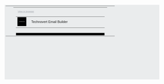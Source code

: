 <svg fill="none" viewbox="0 0 800 400" width="800" height="400" xmlns="http://www.w3.org/2000/svg" style="box-sizing: border-box;">
  <foreignobject width="100%" height="100%" style="box-sizing: border-box;">
    <table class="main-body" style="box-sizing: border-box; min-height: 150px; padding-top: 5px; padding-right: 5px; padding-bottom: 5px; padding-left: 5px; width: 100%; height: 100%; background-color: rgb(234, 236, 237);" width="100%" height="100%" bgcolor="rgb(234, 236, 237)">
      <tr class="row" style="box-sizing: border-box; vertical-align: top;" valign="top">
        <td class="main-body-cell" style="box-sizing: border-box;">
          <table class="container" style="box-sizing: border-box; font-family: Helvetica, serif; min-height: 150px; padding-top: 5px; padding-right: 5px; padding-bottom: 5px; padding-left: 5px; margin-top: auto; margin-right: auto; margin-bottom: auto; margin-left: auto; height: 0px; width: 90%; max-width: 550px;" width="90%" height="0">
            <tr style="box-sizing: border-box;">
              <td class="container-cell" style="box-sizing: border-box; vertical-align: top; font-size: medium; padding-bottom: 50px;" valign="top">
                <table class="table100 c1790" style="box-sizing: border-box; width: 100%; padding-top: 5px; padding-right: 5px; padding-bottom: 5px; padding-left: 5px; height: 0px; min-height: 30px; border-collapse: separate; margin-top: 0px; margin-right: 0px; margin-bottom: 10px; margin-left: 0px;" width="100%" height="0">
                  <tr style="box-sizing: border-box;">
                    <td class="top-cell" id="c1793" style="box-sizing: border-box; text-align: right; color: rgb(152, 156, 165);" align="right">
                      <u class="browser-link" id="c307" style="box-sizing: border-box; font-size: 12px;">View in browser 
                      </u>
                    </td>
                  </tr>
                </table>
                <table class="c1766" style="box-sizing: border-box; margin-top: 0px; margin-right: auto; margin-bottom: 10px; margin-left: 0px; padding-top: 5px; padding-right: 5px; padding-bottom: 5px; padding-left: 5px; width: 100%; min-height: 30px;" width="100%">
                  <tr style="box-sizing: border-box;">
                    <td class="cell c1769" style="box-sizing: border-box; width: 11%;" width="11%">
                      <img class="c926" src="assets/logo.png" alt="GrapesJS." style="box-sizing: border-box; color: rgb(158, 83, 129); width: 100%; font-size: 50px;"/>
                    </td>
                    <td class="cell c1776" style="box-sizing: border-box; width: 70%; vertical-align: middle;" width="70%" valign="middle">
                      <div class="c1144" style="box-sizing: border-box; padding-top: 10px; padding-right: 10px; padding-bottom: 10px; padding-left: 10px; font-size: 17px; font-weight: 300;">
                        Technovert Email Builder
                        <br style="box-sizing: border-box;"/>
                      </div>
                    </td>
                  </tr>
                </table>
                <table class="card" style="box-sizing: border-box; min-height: 150px; padding-top: 5px; padding-right: 5px; padding-bottom: 5px; padding-left: 5px; margin-bottom: 20px; height: 0px;" height="0">
                  <tr style="box-sizing: border-box;">
                    <td class="card-cell" style="box-sizing: border-box; background-color: rgb(255, 255, 255); overflow-x: hidden; overflow-y: hidden; border-top-left-radius: 3px; border-top-right-radius: 3px; border-bottom-right-radius: 3px; border-bottom-left-radius: 3px; padding-top: 0px; padding-right: 0px; padding-bottom: 0px; padding-left: 0px; text-align: center;" bgcolor="rgb(255, 255, 255)" align="center">
                      <img class="c1271" src="assets/logo.png" alt="Big image here" style="box-sizing: border-box; width: 100%; margin-top: 0px; margin-right: 0px; margin-bottom: 15px; margin-left: 0px; font-size: 50px; color: rgb(120, 197, 214); line-height: 250px; text-align: center;"/>
                      <table class="table100 c1357" style="box-sizing: border-box; width: 100%; min-height: 150px; padding-top: 5px; padding-right: 5px; padding-bottom: 5px; padding-left: 5px; height: 0px; margin-top: 0px; margin-right: 0px; margin-bottom: 0px; margin-left: 0px; border-collapse: collapse;" width="100%" height="0">
                        <tr style="box-sizing: border-box;">
                          <td class="card-content" style="box-sizing: border-box; font-size: 13px; line-height: 20px; color: rgb(111, 119, 125); padding-top: 10px; padding-right: 20px; padding-bottom: 0px; padding-left: 20px; vertical-align: top;" valign="top">
                            <h1 class="card-title" style="box-sizing: border-box; font-size: 25px; font-weight: 300; color: rgb(68, 68, 68);">
                              Build your newsletters faster than ever
                              <br style="box-sizing: border-box;"/>
                            </h1>
                            <p class="card-text" style="box-sizing: border-box;">
                              Import, build, test and export responsive
                              newsletter templates faster than ever using the
                              Technovert Email Builder.
                            </p>
                            <table class="c1542" style="box-sizing: border-box; margin-top: 0px; margin-right: auto; margin-bottom: 10px; margin-left: auto; padding-top: 5px; padding-right: 5px; padding-bottom: 5px; padding-left: 5px; width: 100%;" width="100%">
                              <tr style="box-sizing: border-box;">
                                <td class="card-footer" id="c1545" style="box-sizing: border-box; padding-top: 20px; padding-right: 0px; padding-bottom: 20px; padding-left: 0px; text-align: center;" align="center"/>
                              </tr>
                            </table>
                          </td>
                        </tr>
                      </table>
                    </td>
                  </tr>
                </table>
                <table class="list-item" style="box-sizing: border-box; height: auto; width: 100%; margin-top: 0px; margin-right: auto; margin-bottom: 10px; margin-left: auto; padding-top: 5px; padding-right: 5px; padding-bottom: 5px; padding-left: 5px;" width="100%">
                  <tr style="box-sizing: border-box;">
                    <td class="list-item-cell" style="box-sizing: border-box; background-color: rgb(255, 255, 255); border-top-left-radius: 3px; border-top-right-radius: 3px; border-bottom-right-radius: 3px; border-bottom-left-radius: 3px; overflow-x: hidden; overflow-y: hidden; padding-top: 0px; padding-right: 0px; padding-bottom: 0px; padding-left: 0px;" bgcolor="rgb(255, 255, 255)">
                      <table class="list-item-content" style="box-sizing: border-box; border-collapse: collapse; margin-top: 0px; margin-right: auto; margin-bottom: 0px; margin-left: auto; padding-top: 5px; padding-right: 5px; padding-bottom: 5px; padding-left: 5px; height: 150px; width: 100%;" width="100%" height="150">
                        <tr class="list-item-row" style="box-sizing: border-box;">
                          <td class="list-cell-left" style="box-sizing: border-box; width: 30%; padding-top: 0px; padding-right: 0px; padding-bottom: 0px; padding-left: 0px;" width="30%">
                            <img class="list-item-image" src="http://artf.github.io/grapesjs/img/tmp-blocks.jpg" alt="Image1" style="box-sizing: border-box; color: rgb(217, 131, 166); font-size: 45px; width: 100%;"/>
                          </td>
                          <td class="list-cell-right" style="box-sizing: border-box; width: 70%; color: rgb(111, 119, 125); font-size: 13px; line-height: 20px; padding-top: 10px; padding-right: 20px; padding-bottom: 0px; padding-left: 20px;" width="70%">
                            <h1 class="card-title" style="box-sizing: border-box; font-size: 25px; font-weight: 300; color: rgb(68, 68, 68);">Built-in Blocks
                            </h1>
                            <p class="card-text" style="box-sizing: border-box;">
                              Drag and drop built-in blocks from the right
                              panel and style them in a matter of seconds
                            </p>
                          </td>
                        </tr>
                      </table>
                    </td>
                  </tr>
                </table>
                <table class="list-item" style="box-sizing: border-box; height: auto; width: 100%; margin-top: 0px; margin-right: auto; margin-bottom: 10px; margin-left: auto; padding-top: 5px; padding-right: 5px; padding-bottom: 5px; padding-left: 5px;" width="100%">
                  <tr style="box-sizing: border-box;">
                    <td class="list-item-cell" style="box-sizing: border-box; background-color: rgb(255, 255, 255); border-top-left-radius: 3px; border-top-right-radius: 3px; border-bottom-right-radius: 3px; border-bottom-left-radius: 3px; overflow-x: hidden; overflow-y: hidden; padding-top: 0px; padding-right: 0px; padding-bottom: 0px; padding-left: 0px;" bgcolor="rgb(255, 255, 255)">
                      <table class="list-item-content" style="box-sizing: border-box; border-collapse: collapse; margin-top: 0px; margin-right: auto; margin-bottom: 0px; margin-left: auto; padding-top: 5px; padding-right: 5px; padding-bottom: 5px; padding-left: 5px; height: 150px; width: 100%;" width="100%" height="150">
                        <tr class="list-item-row" style="box-sizing: border-box;">
                          <td class="list-cell-left" style="box-sizing: border-box; width: 30%; padding-top: 0px; padding-right: 0px; padding-bottom: 0px; padding-left: 0px;" width="30%">
                            <img class="list-item-image" src="http://artf.github.io/grapesjs/img/tmp-tgl-images.jpg" alt="Image2" style="box-sizing: border-box; color: rgb(217, 131, 166); font-size: 45px; width: 100%;"/>
                          </td>
                          <td class="list-cell-right" style="box-sizing: border-box; width: 70%; color: rgb(111, 119, 125); font-size: 13px; line-height: 20px; padding-top: 10px; padding-right: 20px; padding-bottom: 0px; padding-left: 20px;" width="70%">
                            <h1 class="card-title" style="box-sizing: border-box; font-size: 25px; font-weight: 300; color: rgb(68, 68, 68);">Toggle images
                            </h1>
                            <p class="card-text" style="box-sizing: border-box;">
                              Build a good looking newsletter even without
                              images enabled by the email clients
                            </p>
                          </td>
                        </tr>
                      </table>
                    </td>
                  </tr>
                </table>
                <table class="grid-item-row" style="box-sizing: border-box; margin-top: 0px; margin-right: auto; margin-bottom: 10px; margin-left: auto; padding-top: 5px; padding-right: 0px; padding-bottom: 5px; padding-left: 0px; width: 100%;" width="100%">
                  <tr style="box-sizing: border-box;">
                    <td class="grid-item-cell2-l" style="box-sizing: border-box; vertical-align: top; padding-right: 10px; width: 50%;" width="50%" valign="top">
                      <table class="grid-item-card" style="box-sizing: border-box; width: 100%; padding-top: 5px; padding-right: 0px; padding-bottom: 5px; padding-left: 0px; margin-bottom: 10px;" width="100%">
                        <tr style="box-sizing: border-box;">
                          <td class="grid-item-card-cell" style="box-sizing: border-box; background-color: rgb(255, 255, 255); overflow-x: hidden; overflow-y: hidden; border-top-left-radius: 3px; border-top-right-radius: 3px; border-bottom-right-radius: 3px; border-bottom-left-radius: 3px; text-align: center; padding-top: 0px; padding-right: 0px; padding-bottom: 0px; padding-left: 0px;" bgcolor="rgb(255, 255, 255)" align="center">
                            <img class="grid-item-image" src="assets/logo.png" alt="Image1" style="box-sizing: border-box; line-height: 150px; font-size: 50px; color: rgb(120, 197, 214); margin-bottom: 15px; width: 100%;"/>
                            <table class="grid-item-card-body" style="box-sizing: border-box;">
                              <tr style="box-sizing: border-box;">
                                <td class="grid-item-card-content" style="box-sizing: border-box; font-size: 13px; color: rgb(111, 119, 125); padding-top: 0px; padding-right: 10px; padding-bottom: 20px; padding-left: 10px; width: 100%; line-height: 20px;" width="100%">
                                  <h1 class="card-title" style="box-sizing: border-box; font-size: 25px; font-weight: 300; color: rgb(68, 68, 68);">Test it
                                  </h1>
                                  <p class="card-text" style="box-sizing: border-box;">
                                    You can send email tests directly from the
                                    editor and check how are looking on your
                                    email clients
                                  </p>
                                </td>
                              </tr>
                            </table>
                          </td>
                        </tr>
                      </table>
                    </td>
                    <td class="grid-item-cell2-r" style="box-sizing: border-box; vertical-align: top; padding-left: 10px; width: 50%;" width="50%" valign="top">
                      <table class="grid-item-card" style="box-sizing: border-box; width: 100%; padding-top: 5px; padding-right: 0px; padding-bottom: 5px; padding-left: 0px; margin-bottom: 10px;" width="100%">
                        <tr style="box-sizing: border-box;">
                          <td class="grid-item-card-cell" style="box-sizing: border-box; background-color: rgb(255, 255, 255); overflow-x: hidden; overflow-y: hidden; border-top-left-radius: 3px; border-top-right-radius: 3px; border-bottom-right-radius: 3px; border-bottom-left-radius: 3px; text-align: center; padding-top: 0px; padding-right: 0px; padding-bottom: 0px; padding-left: 0px;" bgcolor="rgb(255, 255, 255)" align="center">
                            <img class="grid-item-image" src="assets/logo.png" alt="Image2" style="box-sizing: border-box; line-height: 150px; font-size: 50px; color: rgb(120, 197, 214); margin-bottom: 15px; width: 100%;"/>
                            <table class="grid-item-card-body" style="box-sizing: border-box;">
                              <tr style="box-sizing: border-box;">
                                <td class="grid-item-card-content" style="box-sizing: border-box; font-size: 13px; color: rgb(111, 119, 125); padding-top: 0px; padding-right: 10px; padding-bottom: 20px; padding-left: 10px; width: 100%; line-height: 20px;" width="100%">
                                  <h1 class="card-title" style="box-sizing: border-box; font-size: 25px; font-weight: 300; color: rgb(68, 68, 68);">Responsive
                                  </h1>
                                  <p class="card-text" style="box-sizing: border-box;">
                                    Using the device manager you'll always
                                    send a fully responsive contents
                                  </p>
                                </td>
                              </tr>
                            </table>
                          </td>
                        </tr>
                      </table>
                    </td>
                  </tr>
                </table>
                <table class="footer" style="box-sizing: border-box; margin-top: 50px; color: rgb(152, 156, 165); text-align: center; font-size: 11px; padding-top: 5px; padding-right: 5px; padding-bottom: 5px; padding-left: 5px;" align="center">
                  <tr style="box-sizing: border-box;">
                    <td class="footer-cell" style="box-sizing: border-box;"/>
                  </tr>
                </table>
              </td>
            </tr>
          </table>
        </td>
      </tr>
    </table>
  </foreignobject>
</svg>
